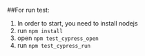 
##For run test:
1. In order to start, you need to install nodejs
2. run `npm install`
3. open `npm test_cypress_open`
3. run `npm test_cypress_run`
